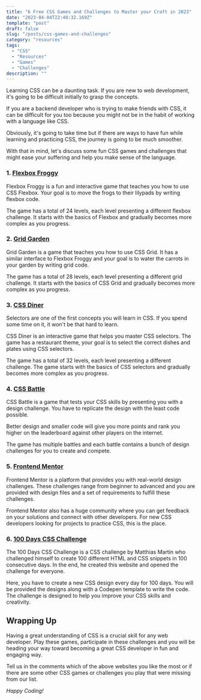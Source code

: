 ```yaml
---
title: "6 Free CSS Games and Challenges to Master your Craft in 2023"
date: "2023-04-04T22:40:32.169Z"
template: "post"
draft: false
slug: "/posts/css-games-and-challenges"
category: "resources"
tags:
  - "CSS"
  - "Resources"
  - "Games"
  - "Challenges"
description: ""
---
```


Learning CSS can be a daunting task. If you are new to web development, it's going to be difficult initially to grasp the concepts.

If you are a backend developer who is trying to make friends with CSS, it can be difficult for you too because you might not be in the habit of working with a language like CSS.

Obviously, it's going to take time but if there are ways to have fun while learning and practicing CSS, the journey is going to be much smoother.

With that in mind, let's discuss some fun CSS games and challenges that might ease your suffering and help you make sense of the language.


### 1. [Flexbox Froggy](https://flexboxfroggy.com/)

Flexbox Froggy is a fun and interactive game that teaches you how to use CSS Flexbox. Your goal is to move the frogs to their lilypads by writing flexbox code.

The game has a total of 24 levels, each level presenting a different flexbox challenge. It starts with the basics of Flexbox and gradually becomes more complex as you progress.


### 2. [Grid Garden](https://cssgridgarden.com/)

Grid Garden is a game that teaches you how to use CSS Grid. It has a similar interface to Flexbox Froggy and your goal is to water the carrots in your garden by writing grid code.

The game has a total of 28 levels, each level presenting a different grid challenge. It starts with the basics of CSS Grid and gradually becomes more complex as you progress.


### 3. [CSS Diner](https://flukeout.github.io/)

Selectors are one of the first concepts you will learn in CSS. If you spend some time on it, it won't be that hard to learn.

CSS Diner is an interactive game that helps you master CSS selectors.
The game has a restaurant theme, your goal is to select the correct dishes and plates using CSS selectors.

The game has a total of 32 levels, each level presenting a different challenge. The game starts with the basics of CSS selectors and gradually becomes more complex as you progress.


### 4. [CSS Battle](https://cssbattle.dev/)

CSS Battle is a game that tests your CSS skills by presenting you with a design challenge. You have to replicate the design with the least code possible.

Better design and smaller code will give you more points and rank you higher on the leaderboard against other players on the internet.

The game has multiple battles and each battle contains a bunch of design challenges for you to create and compete.


### 5. [Frontend Mentor](https://www.frontendmentor.io/)

Frontend Mentor is a platform that provides you with real-world design challenges. These challenges range from beginner to advanced and you are provided with design files and a set of requirements to fulfill these challenges.

Frontend Mentor also has a huge community where you can get feedback on your solutions and connect with other developers. For new CSS developers looking for projects to practice CSS, this is the place.


### 6. [100 Days CSS Challenge](https://100dayscss.com/)

The 100 Days CSS Challenge is a CSS challenge by Matthias Martin who challenged himself to create 100 different HTML and CSS snippets in 100 consecutive days. In the end, he created this website and opened the challenge for everyone.

Here, you have to create a new CSS design every day for 100 days. You will be provided the designs along with a Codepen template to write the code. The challenge is designed to help you improve your CSS skills and creativity.


## Wrapping Up

Having a great understanding of CSS is a crucial skill for any web developer. Play these games, participate in these challenges and you will be heading your way toward becoming a great CSS developer in fun and engaging way.

Tell us in the comments which of the above websites you like the most or if there are some other CSS games or challenges you play that were missing from our list.

_Happy Coding!_
